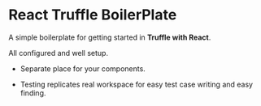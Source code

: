 # React Truffle BoilerPlate

A simple boilerplate for getting started in **Truffle with React**.

All configured and well setup.

- Separate place for your components.

- Testing replicates real workspace for easy test case writing and easy finding.

